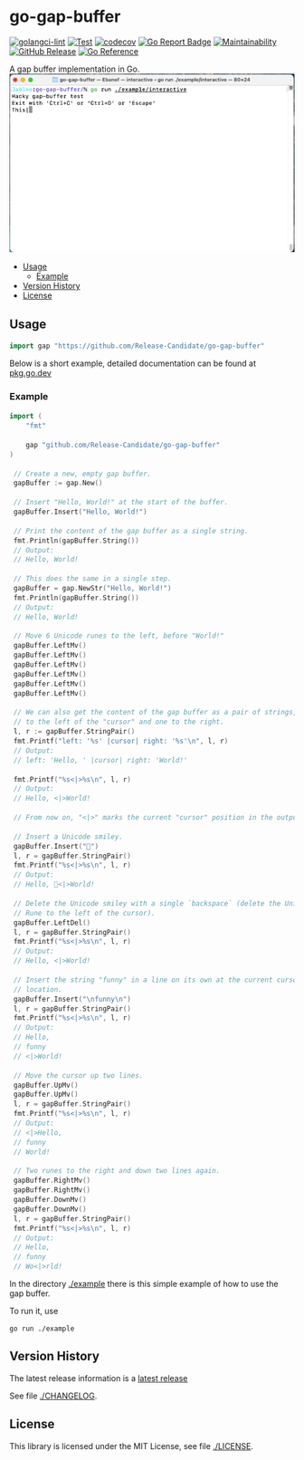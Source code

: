 # go-gap-buffer

[![golangci-lint](https://github.com/Release-Candidate/go-gap-buffer/actions/workflows/lint.yml/badge.svg)](https://github.com/Release-Candidate/go-gap-buffer/actions/workflows/lint.yml)
[![Test](https://github.com/Release-Candidate/go-gap-buffer/actions/workflows/test.yml/badge.svg)](https://github.com/Release-Candidate/go-gap-buffer/actions/workflows/test.yml)
[![codecov](https://codecov.io/gh/Release-Candidate/go-gap-buffer/graph/badge.svg?token=VCMMINZQF9)](https://codecov.io/gh/Release-Candidate/go-gap-buffer)
[![Go Report Badge](https://goreportcard.com/badge/github.com/Release-Candidate/go-gap-buffer)](https://goreportcard.com/report/github.com/Release-Candidate/go-gap-buffer)
[![Maintainability](https://api.codeclimate.com/v1/badges/b37507d549e3e5b1b0b7/maintainability)](https://codeclimate.com/github/Release-Candidate/go-gap-buffer/maintainability)
[![GitHub Release](https://img.shields.io/github/v/release/Release-Candidate/go-gap-buffer)](https://github.com/Release-Candidate/go-gap-buffer/releases/latest)
[![Go Reference](https://pkg.go.dev/badge/github.com/Release-Candidate/go-gap-buffer.svg)](https://pkg.go.dev/github.com/Release-Candidate/go-gap-buffer)

A gap buffer implementation in Go.
![A GIF of interactive gap buffer usage](./interactive.gif)

- [Usage](#usage)
  - [Example](#example)
- [Version History](#version-history)
- [License](#license)

## Usage

```go
import gap "https://github.com/Release-Candidate/go-gap-buffer"
```

Below is a short example, detailed documentation can be found at [pkg.go.dev](https://pkg.go.dev/github.com/Release-Candidate/go-gap-buffer)

### Example

```go
import (
    "fmt"

    gap "github.com/Release-Candidate/go-gap-buffer"
)

 // Create a new, empty gap buffer.
 gapBuffer := gap.New()

 // Insert "Hello, World!" at the start of the buffer.
 gapBuffer.Insert("Hello, World!")

 // Print the content of the gap buffer as a single string.
 fmt.Println(gapBuffer.String())
 // Output:
 // Hello, World!

 // This does the same in a single step.
 gapBuffer = gap.NewStr("Hello, World!")
 fmt.Println(gapBuffer.String())
 // Output:
 // Hello, World!

 // Move 6 Unicode runes to the left, before "World!"
 gapBuffer.LeftMv()
 gapBuffer.LeftMv()
 gapBuffer.LeftMv()
 gapBuffer.LeftMv()
 gapBuffer.LeftMv()
 gapBuffer.LeftMv()

 // We can also get the content of the gap buffer as a pair of strings, one
 // to the left of the "cursor" and one to the right.
 l, r := gapBuffer.StringPair()
 fmt.Printf("left: '%s' |cursor| right: '%s'\n", l, r)
 // Output:
 // left: 'Hello, ' |cursor| right: 'World!'

 fmt.Printf("%s<|>%s\n", l, r)
 // Output:
 // Hello, <|>World!

 // From now on, "<|>" marks the current "cursor" position in the output.

 // Insert a Unicode smiley.
 gapBuffer.Insert("🙂")
 l, r = gapBuffer.StringPair()
 fmt.Printf("%s<|>%s\n", l, r)
 // Output:
 // Hello, 🙂<|>World!

 // Delete the Unicode smiley with a single `backspace` (delete the Unicode
 // Rune to the left of the cursor).
 gapBuffer.LeftDel()
 l, r = gapBuffer.StringPair()
 fmt.Printf("%s<|>%s\n", l, r)
 // Output:
 // Hello, <|>World!

 // Insert the string "funny" in a line on its own at the current cursor
 // location.
 gapBuffer.Insert("\nfunny\n")
 l, r = gapBuffer.StringPair()
 fmt.Printf("%s<|>%s\n", l, r)
 // Output:
 // Hello,
 // funny
 // <|>World!

 // Move the cursor up two lines.
 gapBuffer.UpMv()
 gapBuffer.UpMv()
 l, r = gapBuffer.StringPair()
 fmt.Printf("%s<|>%s\n", l, r)
 // Output:
 // <|>Hello,
 // funny
 // World!

 // Two runes to the right and down two lines again.
 gapBuffer.RightMv()
 gapBuffer.RightMv()
 gapBuffer.DownMv()
 gapBuffer.DownMv()
 l, r = gapBuffer.StringPair()
 fmt.Printf("%s<|>%s\n", l, r)
 // Output:
 // Hello,
 // funny
 // Wo<|>rld!
```

In the directory [./example](./example) there is this simple example of how to use the gap buffer.

To run it, use

```shell
go run ./example
```

## Version History

The latest release information is a [latest release](https://github.com/Release-Candidate/go-gap-buffer/releases/latest)

See file [./CHANGELOG](./CHANGELOG.md).

## License

This library is licensed under the MIT License, see file [./LICENSE](./LICENSE).
